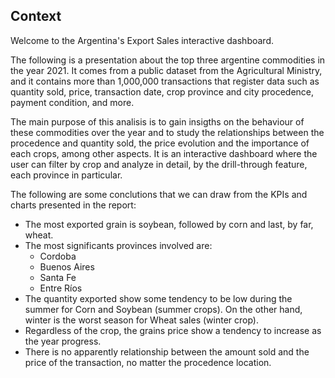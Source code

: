 ## Context

Welcome to the Argentina's Export Sales interactive dashboard.

The following is a presentation about the top three argentine commodities in the year 2021. It comes from a public dataset from the Agricultural Ministry, and it contains more than 1,000,000 transactions that register data such as quantity sold, price, transaction date, crop province and city procedence, payment condition, and more.

The main purpose of this analisis is to gain insigths on the behaviour of these commodities over the year and to study the relationships between the procedence and quantity sold, the price evolution and the importance of each crops, among other aspects. It is an interactive dashboard where the user can filter by crop and analyze in detail, by the drill-through feature, each province in particular.

The following are some conclutions that we can draw from the KPIs and charts presented in the report:
- The most exported grain is soybean, followed by corn and last, by far, wheat.
- The most significants provinces involved are:
  + Cordoba
  + Buenos Aires
  + Santa Fe
  + Entre Ríos
- The quantity exported show some tendency to be low during the summer for Corn and Soybean (summer crops). On the other hand, winter is the worst season for Wheat sales (winter crop).
- Regardless of the crop, the grains price show a tendency to increase as the year progress.
- There is no apparently relationship between the amount sold and the price of the transaction, no matter the procedence location.
